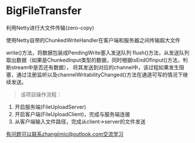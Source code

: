 # BigFileTransfer
利用Netty进行大文件传输(zero-copy)

使用Netty自带的ChunkedWriteHandler在客户端和服务器之间传输超大文件

write()方法，将数据包装成PendingWrite塞入发送队列
flush()方法，从发送队列取出数据（如果是ChunkedInput类型的数据，同时根据isEndOfInput()方法，判断stream中是否还有数据），
将其发送到对应的channel中，该过程如果发生阻塞，通过注册监听以及channelWritabilityChanged()方法在通道可写的情况下继续发送。

>该项目操作流程：
1. 开启服务端(FileUploadServer)
2. 开启客户端(FileUploadClient)，完成与服务端连接
3. 从客户端输入文件路径，完成从client->server的文件发送

有问题可以联系zhangjimic@outlook.com交流学习
